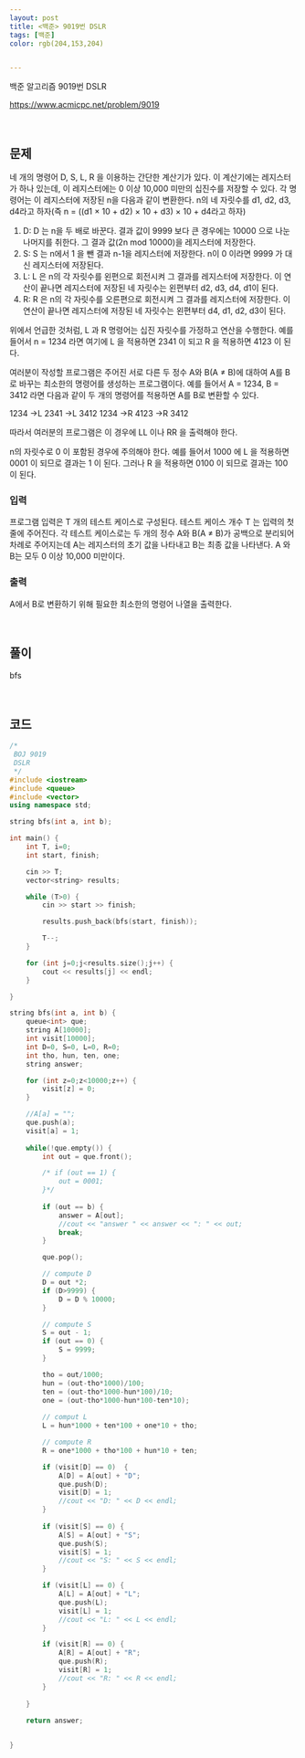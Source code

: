 ```yaml
---
layout: post
title: <백준> 9019번 DSLR
tags: [백준]
color: rgb(204,153,204)


---
```


백준 알고리즘 9019번 DSLR

https://www.acmicpc.net/problem/9019

<br>

## 문제

네 개의 명령어 D, S, L, R 을 이용하는 간단한 계산기가 있다. 이 계산기에는 레지스터가 하나 있는데, 이 레지스터에는 0 이상 10,000 미만의 십진수를 저장할 수 있다. 각 명령어는 이 레지스터에 저장된 n을 다음과 같이 변환한다. n의 네 자릿수를 d1, d2, d3, d4라고 하자(즉 n = ((d1 × 10 + d2) × 10 + d3) × 10 + d4라고 하자)

1. D: D 는 n을 두 배로 바꾼다. 결과 값이 9999 보다 큰 경우에는 10000 으로 나눈 나머지를 취한다. 그 결과 값(2n mod 10000)을 레지스터에 저장한다.
2. S: S 는 n에서 1 을 뺀 결과 n-1을 레지스터에 저장한다. n이 0 이라면 9999 가 대신 레지스터에 저장된다.
3. L: L 은 n의 각 자릿수를 왼편으로 회전시켜 그 결과를 레지스터에 저장한다. 이 연산이 끝나면 레지스터에 저장된 네 자릿수는 왼편부터 d2, d3, d4, d1이 된다.
4. R: R 은 n의 각 자릿수를 오른편으로 회전시켜 그 결과를 레지스터에 저장한다. 이 연산이 끝나면 레지스터에 저장된 네 자릿수는 왼편부터 d4, d1, d2, d3이 된다.

위에서 언급한 것처럼, L 과 R 명령어는 십진 자릿수를 가정하고 연산을 수행한다. 예를 들어서 n = 1234 라면 여기에 L 을 적용하면 2341 이 되고 R 을 적용하면 4123 이 된다.

여러분이 작성할 프로그램은 주어진 서로 다른 두 정수 A와 B(A ≠ B)에 대하여 A를 B로 바꾸는 최소한의 명령어를 생성하는 프로그램이다. 예를 들어서 A = 1234, B = 3412 라면 다음과 같이 두 개의 명령어를 적용하면 A를 B로 변환할 수 있다.

1234 →L 2341 →L 3412
1234 →R 4123 →R 3412

따라서 여러분의 프로그램은 이 경우에 LL 이나 RR 을 출력해야 한다.

n의 자릿수로 0 이 포함된 경우에 주의해야 한다. 예를 들어서 1000 에 L 을 적용하면 0001 이 되므로 결과는 1 이 된다. 그러나 R 을 적용하면 0100 이 되므로 결과는 100 이 된다.

### 입력

프로그램 입력은 T 개의 테스트 케이스로 구성된다. 테스트 케이스 개수 T 는 입력의 첫 줄에 주어진다. 각 테스트 케이스로는 두 개의 정수 A와 B(A ≠ B)가 공백으로 분리되어 차례로 주어지는데 A는 레지스터의 초기 값을 나타내고 B는 최종 값을 나타낸다. A 와 B는 모두 0 이상 10,000 미만이다.

### 출력

A에서 B로 변환하기 위해 필요한 최소한의 명령어 나열을 출력한다.

<br>

## 풀이

bfs



<br>

## 코드

```c++
/*
 BOJ 9019 
 DSLR
 */
#include <iostream>
#include <queue>
#include <vector>
using namespace std;

string bfs(int a, int b);

int main() {
    int T, i=0;
    int start, finish;

    cin >> T;
    vector<string> results;

    while (T>0) {
        cin >> start >> finish;

        results.push_back(bfs(start, finish));

        T--;
    }

    for (int j=0;j<results.size();j++) {
        cout << results[j] << endl;
    }

}

string bfs(int a, int b) {
    queue<int> que;
    string A[10000];
    int visit[10000];
    int D=0, S=0, L=0, R=0;
    int tho, hun, ten, one;
    string answer;

    for (int z=0;z<10000;z++) {
        visit[z] = 0;
    }

    //A[a] = "";
    que.push(a);
    visit[a] = 1;
    
    while(!que.empty()) {
        int out = que.front();

        /* if (out == 1) {
            out = 0001;
        }*/
        
        if (out == b) {
            answer = A[out];
            //cout << "answer " << answer << ": " << out; 
            break;
        }

        que.pop();

        // compute D
        D = out *2;
        if (D>9999) {
            D = D % 10000;
        }

        // compute S
        S = out - 1;
        if (out == 0) {
            S = 9999;
        }

        tho = out/1000;
        hun = (out-tho*1000)/100;
        ten = (out-tho*1000-hun*100)/10;
        one = (out-tho*1000-hun*100-ten*10);
        
        // comput L
        L = hun*1000 + ten*100 + one*10 + tho;

        // compute R
        R = one*1000 + tho*100 + hun*10 + ten;

        if (visit[D] == 0)  {
            A[D] = A[out] + "D"; 
            que.push(D);
            visit[D] = 1;
            //cout << "D: " << D << endl;
        }
        
        if (visit[S] == 0) {    
            A[S] = A[out] + "S";
            que.push(S);
            visit[S] = 1;
            //cout << "S: " << S << endl;
        }

        if (visit[L] == 0) {
            A[L] = A[out] + "L";
            que.push(L);
            visit[L] = 1;
            //cout << "L: " << L << endl;
        }

        if (visit[R] == 0) {
            A[R] = A[out] + "R";
            que.push(R);
            visit[R] = 1;
            //cout << "R: " << R << endl;
        }
        
    }
    
    return answer;


}
```





